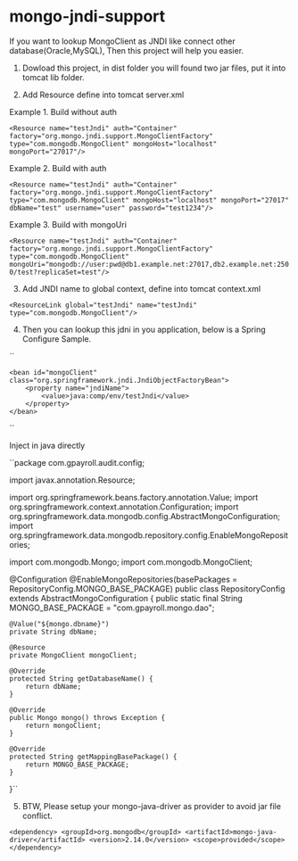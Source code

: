 mongo-jndi-support
===================
If you want to lookup MongoClient as JNDI like connect other database(Oracle,MySQL), Then this project will help you easier.

1. Dowload this project, in dist folder you will found two jar files, put it into tomcat lib folder.

2. Add Resource define into tomcat server.xml

Example 1. Build without auth

`<Resource name="testJndi" auth="Container" factory="org.mongo.jndi.support.MongoClientFactory" type="com.mongodb.MongoClient" mongoHost="localhost" mongoPort="27017"/>`


Example 2. Build with auth

`<Resource name="testJndi" auth="Container" factory="org.mongo.jndi.support.MongoClientFactory" type="com.mongodb.MongoClient" mongoHost="localhost" mongoPort="27017" dbName="test" username="user" password="test1234"/>`


Example 3. Build with mongoUri

`<Resource name="testJndi" auth="Container" factory="org.mongo.jndi.support.MongoClientFactory" type="com.mongodb.MongoClient" mongoUri="mongodb://user:pwd@db1.example.net:27017,db2.example.net:2500/test?replicaSet=test"/>`

3. Add JNDI name to global context, define into tomcat context.xml

`<ResourceLink global="testJndi" name="testJndi" type="com.mongodb.MongoClient"/>`

4. Then you can lookup this jdni in you application, below is a Spring Configure Sample.

``<?xml version="1.0" encoding="UTF-8"?>
<beans xmlns="http://www.springframework.org/schema/beans" xmlns:xsi="http://www.w3.org/2001/XMLSchema-instance" xmlns:aop="http://www.springframework.org/schema/aop"
	xmlns:tx="http://www.springframework.org/schema/tx" xmlns:context="http://www.springframework.org/schema/context"
	xsi:schemaLocation="http://www.springframework.org/schema/beans 
						http://www.springframework.org/schema/beans/spring-beans-3.0.xsd
						http://www.springframework.org/schema/tx
						http://www.springframework.org/schema/tx/spring-tx-3.0.xsd
						http://www.springframework.org/schema/aop 
						http://www.springframework.org/schema/aop/spring-aop-3.0.xsd
					    http://www.springframework.org/schema/context   
					    http://www.springframework.org/schema/context/spring-context-3.0.xsd">

	<bean id="mongoClient" class="org.springframework.jndi.JndiObjectFactoryBean">
		<property name="jndiName">
			<value>java:comp/env/testJndi</value>
		</property>
	</bean>
</beans>``

Inject in java directly

``package com.gpayroll.audit.config;

import javax.annotation.Resource;

import org.springframework.beans.factory.annotation.Value;
import org.springframework.context.annotation.Configuration;
import org.springframework.data.mongodb.config.AbstractMongoConfiguration;
import org.springframework.data.mongodb.repository.config.EnableMongoRepositories;

import com.mongodb.Mongo;
import com.mongodb.MongoClient;

@Configuration
@EnableMongoRepositories(basePackages = RepositoryConfig.MONGO_BASE_PACKAGE)
public class RepositoryConfig extends AbstractMongoConfiguration {
	public static final String MONGO_BASE_PACKAGE = "com.gpayroll.mongo.dao";

	@Value("${mongo.dbname}")
	private String dbName;

	@Resource
	private MongoClient mongoClient;

	@Override
	protected String getDatabaseName() {
		return dbName;
	}

	@Override
	public Mongo mongo() throws Exception {
		return mongoClient;
	}

	@Override
	protected String getMappingBasePackage() {
		return MONGO_BASE_PACKAGE;
	}
}``

5. BTW, Please setup your mongo-java-driver as provider to avoid jar file conflict.

``<dependency>
	<groupId>org.mongodb</groupId>
	<artifactId>mongo-java-driver</artifactId>
	<version>2.14.0</version>
	<scope>provided</scope>
</dependency>``
